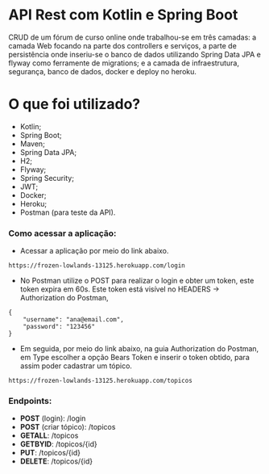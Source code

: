 # API Rest com Kotlin e Spring Boot

CRUD de um fórum de curso online onde trabalhou-se em três camadas: a camada Web focando na parte dos controllers e serviços, a parte de persistência onde inseriu-se o banco de dados utilizando Spring Data JPA e flyway como ferramente de migrations; e a camada de infraestrutura, segurança, banco de dados, docker e deploy no heroku.


# O que foi utilizado?

- Kotlin;
- Spring Boot;
- Maven;
- Spring Data JPA;
- H2;
- Flyway;
- Spring Security;
- JWT;
- Docker;
- Heroku;
- Postman (para teste da API).

### Como acessar a aplicação:

- Acessar a aplicação por meio do link abaixo.
```
https://frozen-lowlands-13125.herokuapp.com/login
```
- No Postman utilize o POST para realizar o login e obter um token, este token expira em 60s. Este token está visível no HEADERS -> Authorization do Postman, 
```
{
	"username": "ana@email.com",
	"password": "123456"
}
```
- Em seguida, por meio do link abaixo, na guia Authorization do Postman, em Type escolher a opção Bears Token e inserir o token obtido, para assim poder cadastrar um tópico.
```
https://frozen-lowlands-13125.herokuapp.com/topicos
```

### Endpoints:

- **POST** (login): /login
- **POST** (criar tópico): /topicos
- **GETALL**: /topicos
- **GETBYID**: /topicos/{id}
- **PUT**: /topicos/{id}
- **DELETE**: /topicos/{id}
